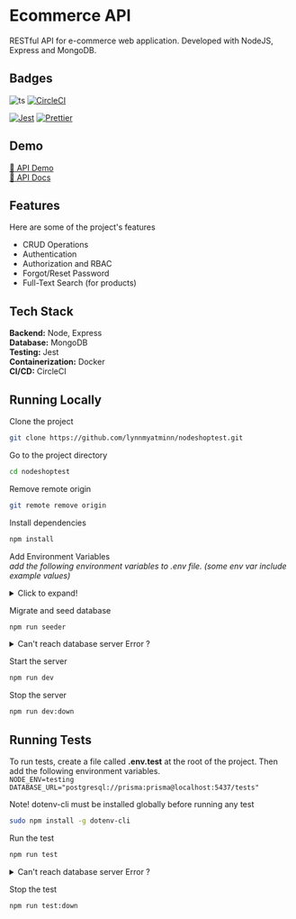 # Ecommerce API

RESTful API for e-commerce web application. Developed with NodeJS, Express and MongoDB.

## Badges

![ts](https://img.shields.io/badge/Node.js-339933?style=for-the-badge&logo=nodedotjs&logoColor=white)
[![CircleCI](https://img.shields.io/badge/circleci-343434?style=for-the-badge&logo=circleci&logoColor=white)](https://circleci.com/gh/lynnmyatminn/ecommerce-api/tree/master)

<!-- [![Heroku](https://pyheroku-badge.herokuapp.com/?app=angularjs-crypto&style=flat)](https://haru-fashion.herokuapp.com/) -->

[![Jest](https://img.shields.io/badge/Jest-C21325?style=for-the-badge&logo=jest&logoColor=white)](https://github.com/facebook/jest)
[![Prettier](https://img.shields.io/badge/prettier-1A2C34?style=for-the-badge&logo=prettier&logoColor=F7BA3E)](https://github.com/prettier/prettier)

## Demo

[🚀 API Demo]()  
[📖 API Docs]()

## Features

Here are some of the project's features

- CRUD Operations
- Authentication
- Authorization and RBAC
- Forgot/Reset Password
- Full-Text Search (for products)

## Tech Stack

**Backend:** Node, Express  
**Database:** MongoDB  
**Testing:** Jest  
**Containerization:** Docker  
**CI/CD:** CircleCI

## Running Locally

Clone the project

```bash
git clone https://github.com/lynnmyatminn/nodeshoptest.git
```

Go to the project directory

```bash
cd nodeshoptest
```

Remove remote origin

```bash
git remote remove origin
```

Install dependencies

```bash
npm install
```

Add Environment Variables  
_add the following environment variables to .env file. (some env var include example values)_

<details>
  <summary>Click to expand!</summary>
  
  - `NODE_ENV`  
  - `PORT`  
  - `POSTGRES_USER=testuser`
  - `POSTGRES_PASSWORD=test123`
  - `POSTGRES_DB=haru`
  - `JWT_SECRET`
  - `SMTP_HOST`
  - `SMTP_PORT`
  - `SMTP_USER`
  - `SMTP_PASS`
  - `FROM_NAME`
  - `FROM_MAIL`
  - `DATABASE_URL="postgresql://testuser:test123@postgres:5432/haru?schema=public"`
</details>

Migrate and seed database

```bash
npm run seeder
```

<details>
  <summary>Can't reach database server Error ?</summary>

- _Change_ **@postgres** _to_ **@localhost** _in_ `DATABASE_URL` _inside .env **for a while**_

```bash
DATABASE_URL="postgresql://testuser:test123@postgres:5432/test_db?schema=public"
```

<p align="center">⬇️</p>

```bash
DATABASE_URL="postgresql://testuser:test123@localhost:5432/test_db?schema=public"
```

</details>

Start the server

```bash
npm run dev
```

Stop the server

```bash
npm run dev:down
```

## Running Tests

To run tests, create a file called **.env.test** at the root of the project.
Then add the following environment variables.  
`NODE_ENV=testing`  
`DATABASE_URL="postgresql://prisma:prisma@localhost:5437/tests"`

Note! dotenv-cli must be installed globally before running any test

```bash
sudo npm install -g dotenv-cli
```

Run the test

```bash
npm run test
```

<details>
  <summary>Can't reach database server Error ?</summary>

- Run the test again

</details>

Stop the test

```bash
npm run test:down
```
